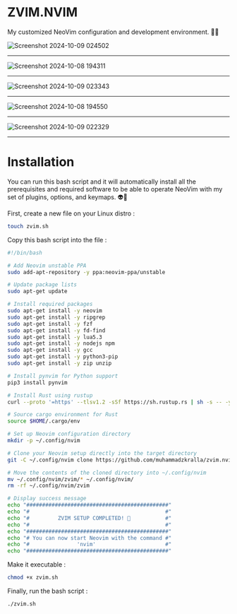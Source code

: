 # ZVIM.NVIM

My customized NeoVim configuration and development environment. 🥷😈

![Screenshot 2024-10-09 024502](https://github.com/user-attachments/assets/92878df2-e7a6-45cb-99c8-ff85c64afa06) <hr>
![Screenshot 2024-10-08 194311](https://github.com/user-attachments/assets/0ec2b42d-1423-4606-b763-cbbc64704857) <hr>
![Screenshot 2024-10-09 023343](https://github.com/user-attachments/assets/263dab18-25f7-4b7e-96ff-0b953ccb7882) <hr>
![Screenshot 2024-10-08 194550](https://github.com/user-attachments/assets/13fe3b65-48a4-4729-93b2-5d8d30bee80d) <hr>
![Screenshot 2024-10-09 022329](https://github.com/user-attachments/assets/699e5235-23bf-4ce8-907c-a6f4c77e16df) <hr>


# Installation
You can run this bash script and it will automatically install all the prerequisites and required software to be able to operate NeoVim with my set of plugins, options, and keymaps. 👽🍃<br>

First, create a new file on your Linux distro : 
```bash
touch zvim.sh
```

Copy this bash script into the file :
```bash
#!/bin/bash

# Add Neovim unstable PPA
sudo add-apt-repository -y ppa:neovim-ppa/unstable

# Update package lists
sudo apt-get update

# Install required packages
sudo apt-get install -y neovim
sudo apt-get install -y ripgrep
sudo apt-get install -y fzf
sudo apt-get install -y fd-find
sudo apt-get install -y lua5.3
sudo apt-get install -y nodejs npm
sudo apt-get install -y gcc
sudo apt-get install -y python3-pip
sudo apt-get install -y zip unzip

# Install pynvim for Python support
pip3 install pynvim

# Install Rust using rustup
curl --proto '=https' --tlsv1.2 -sSf https://sh.rustup.rs | sh -s -- -y

# Source cargo environment for Rust
source $HOME/.cargo/env

# Set up Neovim configuration directory
mkdir -p ~/.config/nvim

# Clone your Neovim setup directly into the target directory
git -C ~/.config/nvim clone https://github.com/muhammadzkralla/zvim.nvim.git zvim

# Move the contents of the cloned directory into ~/.config/nvim
mv ~/.config/nvim/zvim/* ~/.config/nvim/
rm -rf ~/.config/nvim/zvim

# Display success message
echo "#############################################"
echo "#                                           #"
echo "#         ZVIM SETUP COMPLETED! 🎉           #"
echo "#                                           #"
echo "#############################################"
echo "# You can now start Neovim with the command #"
echo "#               'nvim'                      #"
echo "#############################################"
```

Make it executable : 
```bash
chmod +x zvim.sh
```

Finally, run the bash script : 
```bash
./zvim.sh
```
